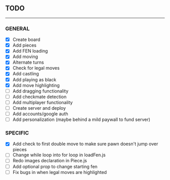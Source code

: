 ## TODO 
---

### GENERAL
- [X] Create board
- [X] Add pieces
- [X] Add FEN loading
- [X] Add moving
- [X] Alternate turns
- [X] Check for legal moves
- [X] Add castling
- [X] Add playing as black
- [X] Add move highlighting
- [ ] Add dragging functionality
- [ ] Add checkmate detection
- [ ] Add multiplayer functionality
- [ ] Create server and deploy
- [ ] Add accounts/google auth
- [ ] Add personalization (maybe behind a mild paywall to fund server)

### SPECIFIC
- [X] Add check to first double move to make sure pawn doesn't jump over pieces
- [ ] Change while loop into for loop in loadFen.js
- [ ] Redo images declaration in Piece.js
- [ ] Add optional prop to change starting fen
- [ ] Fix bugs in when legal moves are highlighted
